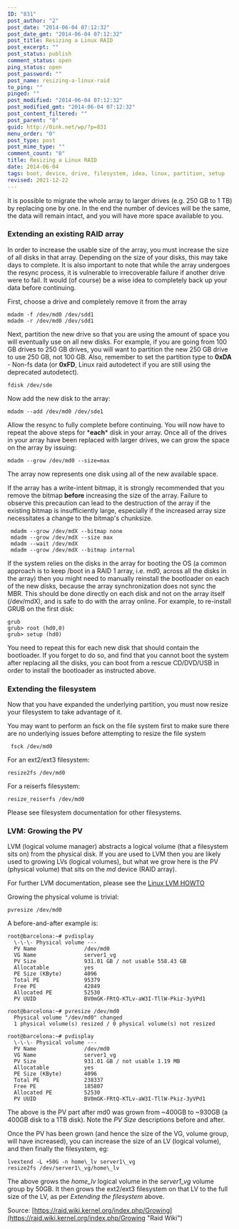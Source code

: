 ```yaml
---
ID: "831"
post_author: "2"
post_date: "2014-06-04 07:12:32"
post_date_gmt: "2014-06-04 07:12:32"
post_title: Resizing a Linux RAID
post_excerpt: ""
post_status: publish
comment_status: open
ping_status: open
post_password: ""
post_name: resizing-a-linux-raid
to_ping: ""
pinged: ""
post_modified: "2014-06-04 07:12:32"
post_modified_gmt: "2014-06-04 07:12:32"
post_content_filtered: ""
post_parent: "0"
guid: http://0ink.net/wp/?p=831
menu_order: "0"
post_type: post
post_mime_type: ""
comment_count: "0"
title: Resizing a Linux RAID
date: 2014-06-04
tags: boot, device, drive, filesystem, idea, linux, partition, setup
revised: 2021-12-22
---
```


It is possible to migrate the whole array to larger drives
(e.g. 250 GB to 1 TB) by replacing one by one. In the end the number
of devices will be the same, the data will remain intact, and you will
have more space available to you.

### Extending an existing RAID array

In order to increase the usable size of the array, you must increase
the size of all disks in that array. Depending on the size of your
disks, this may take days to complete. It is also important to note
that while the array undergoes the resync process, it is vulnerable
to irrecoverable failure if another drive were to fail. It would (of
course) be a wise idea to completely back up your data before continuing.

First, choose a drive and completely remove it from the array

```
mdadm -f /dev/md0 /dev/sdd1
mdadm -r /dev/md0 /dev/sdd1
````

Next, partition the new drive so that you are using the amount of
space you will eventually use on all new disks. For example, if you
are going from 100 GB drives to 250 GB drives, you will want to
partition the new 250 GB drive to use 250 GB, not 100 GB. Also,
remember to set the partition type to **0xDA** \- Non-fs data (or
**0xFD**, Linux raid autodetect if you are still using the deprecated
autodetect).

```
fdisk /dev/sde
```

Now add the new disk to the array:

```
mdadm --add /dev/md0 /dev/sde1
```

Allow the resync to fully complete before continuing. You will now
have to repeat the above steps for ***each**\* disk in your array.
Once all of the drives in your array have been replaced with larger
drives, we can grow the space on the array by issuing:

```
mdadm --grow /dev/md0 --size=max
```

The array now represents one disk using all of the new available space.

If the array has a write-intent bitmap, it is strongly recommended that
you remove the bitmap **before** increasing the size of the array.
Failure to observe this precaution can lead to the destruction of the
array if the existing bitmap is insufficiently large, especially if
the increased array size necessitates a change to the bitmap's chunksize.

```
 mdadm --grow /dev/mdX --bitmap none
 mdadm --grow /dev/mdX --size max
 mdadm --wait /dev/mdX
 mdadm --grow /dev/mdX --bitmap internal
```

If the system relies on the disks in the array for booting the OS
(a common approach is to keep /boot in a RAID 1 array, i.e. md0,
across all the disks in the array) then you might need to manually
reinstall the bootloader on each of the new disks, because the array
synchronization does not sync the MBR. This should be done directly
on each disk and not on the array itself (/dev/mdX), and is safe to
do with the array online. For example, to re-install GRUB on the
first disk:

```
grub
grub> root (hd0,0)
grub> setup (hd0)
```

You need to repeat this for each new disk that should contain the
bootloader. If you forget to do so, and find that you cannot boot
the system after replacing all the disks, you can boot from a rescue
CD/DVD/USB in order to install the bootloader as instructed above.

### Extending the filesystem

Now that you have expanded the underlying partition, you must now
resize your filesystem to take advantage of it.

You may want to perform an fsck on the file system first to make sure
there are no underlying issues before attempting to resize the file system

```
 fsck /dev/md0
```

For an ext2/ext3 filesystem:

```
resize2fs /dev/md0
```

For a reiserfs filesystem:

```
resize_reiserfs /dev/md0
```

Please see filesystem documentation for other filesystems.

### LVM: Growing the PV

LVM (logical volume manager) abstracts a logical volume
(that a filesystem sits on) from the physical disk. If you are used
to LVM then you are likely used to growing LVs (logical volumes), but
what we grow here is the PV (physical volume) that sits on the
_md_ device (RAID array).

For further LVM documentation, please see the
[Linux LVM HOWTO](http://tldp.org/HOWTO/LVM-HOWTO/)

Growing the physical volume is trivial:

```
pvresize /dev/md0
```

A before-and-after example is:

```
root@barcelona:~# pvdisplay
  \-\-\- Physical volume ---
  PV Name               /dev/md0
  VG Name               server1_vg
  PV Size               931.01 GB / not usable 558.43 GB
  Allocatable           yes
  PE Size (KByte)       4096
  Total PE              95379
  Free PE               42849
  Allocated PE          52530
  PV UUID               BV0mGK-FRtQ-KTLv-aW3I-TllW-Pkiz-3yVPd1

root@barcelona:~# pvresize /dev/md0
  Physical volume "/dev/md0" changed
  1 physical volume(s) resized / 0 physical volume(s) not resized

root@barcelona:~# pvdisplay
  \-\-\- Physical volume ---
  PV Name               /dev/md0
  VG Name               server1_vg
  PV Size               931.01 GB / not usable 1.19 MB
  Allocatable           yes
  PE Size (KByte)       4096
  Total PE              238337
  Free PE               185807
  Allocated PE          52530
  PV UUID               BV0mGK-FRtQ-KTLv-aW3I-TllW-Pkiz-3yVPd1
```

The above is the PV part after md0 was grown from ~400GB to ~930GB
(a 400GB disk to a 1TB disk). Note the _PV Size_ descriptions before
and after.

Once the PV has been grown (and hence the size of the VG, volume
group, will have increased), you can increase the size of an LV
(logical volume), and then finally the filesystem, eg:

```
lvextend -L +50G -n home\_lv server1\_vg
resize2fs /dev/server1\_vg/home\_lv
```

The above grows the _home_lv_ logical volume in the _server1_vg_ 
volume group by 50GB. It then grows the ext2/ext3 filesystem on that
LV to the full size of the LV, as per _Extending the filesystem_ above.

Source: [https://raid.wiki.kernel.org/index.php/Growing](https://raid.wiki.kernel.org/index.php/Growing "Raid Wiki")
